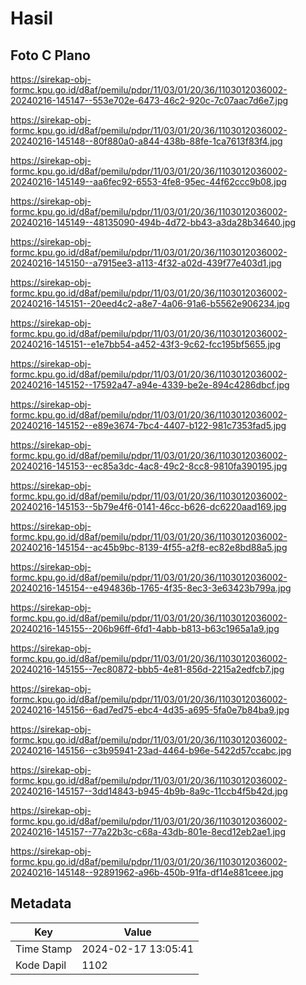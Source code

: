 # Hasil

## Foto C Plano

https://sirekap-obj-formc.kpu.go.id/d8af/pemilu/pdpr/11/03/01/20/36/1103012036002-20240216-145147--553e702e-6473-46c2-920c-7c07aac7d6e7.jpg

https://sirekap-obj-formc.kpu.go.id/d8af/pemilu/pdpr/11/03/01/20/36/1103012036002-20240216-145148--80f880a0-a844-438b-88fe-1ca7613f83f4.jpg

https://sirekap-obj-formc.kpu.go.id/d8af/pemilu/pdpr/11/03/01/20/36/1103012036002-20240216-145149--aa6fec92-6553-4fe8-95ec-44f62ccc9b08.jpg

https://sirekap-obj-formc.kpu.go.id/d8af/pemilu/pdpr/11/03/01/20/36/1103012036002-20240216-145149--48135090-494b-4d72-bb43-a3da28b34640.jpg

https://sirekap-obj-formc.kpu.go.id/d8af/pemilu/pdpr/11/03/01/20/36/1103012036002-20240216-145150--a7915ee3-a113-4f32-a02d-439f77e403d1.jpg

https://sirekap-obj-formc.kpu.go.id/d8af/pemilu/pdpr/11/03/01/20/36/1103012036002-20240216-145151--20eed4c2-a8e7-4a06-91a6-b5562e906234.jpg

https://sirekap-obj-formc.kpu.go.id/d8af/pemilu/pdpr/11/03/01/20/36/1103012036002-20240216-145151--e1e7bb54-a452-43f3-9c62-fcc195bf5655.jpg

https://sirekap-obj-formc.kpu.go.id/d8af/pemilu/pdpr/11/03/01/20/36/1103012036002-20240216-145152--17592a47-a94e-4339-be2e-894c4286dbcf.jpg

https://sirekap-obj-formc.kpu.go.id/d8af/pemilu/pdpr/11/03/01/20/36/1103012036002-20240216-145152--e89e3674-7bc4-4407-b122-981c7353fad5.jpg

https://sirekap-obj-formc.kpu.go.id/d8af/pemilu/pdpr/11/03/01/20/36/1103012036002-20240216-145153--ec85a3dc-4ac8-49c2-8cc8-9810fa390195.jpg

https://sirekap-obj-formc.kpu.go.id/d8af/pemilu/pdpr/11/03/01/20/36/1103012036002-20240216-145153--5b79e4f6-0141-46cc-b626-dc6220aad169.jpg

https://sirekap-obj-formc.kpu.go.id/d8af/pemilu/pdpr/11/03/01/20/36/1103012036002-20240216-145154--ac45b9bc-8139-4f55-a2f8-ec82e8bd88a5.jpg

https://sirekap-obj-formc.kpu.go.id/d8af/pemilu/pdpr/11/03/01/20/36/1103012036002-20240216-145154--e494836b-1765-4f35-8ec3-3e63423b799a.jpg

https://sirekap-obj-formc.kpu.go.id/d8af/pemilu/pdpr/11/03/01/20/36/1103012036002-20240216-145155--206b96ff-6fd1-4abb-b813-b63c1965a1a9.jpg

https://sirekap-obj-formc.kpu.go.id/d8af/pemilu/pdpr/11/03/01/20/36/1103012036002-20240216-145155--7ec80872-bbb5-4e81-856d-2215a2edfcb7.jpg

https://sirekap-obj-formc.kpu.go.id/d8af/pemilu/pdpr/11/03/01/20/36/1103012036002-20240216-145156--6ad7ed75-ebc4-4d35-a695-5fa0e7b84ba9.jpg

https://sirekap-obj-formc.kpu.go.id/d8af/pemilu/pdpr/11/03/01/20/36/1103012036002-20240216-145156--c3b95941-23ad-4464-b96e-5422d57ccabc.jpg

https://sirekap-obj-formc.kpu.go.id/d8af/pemilu/pdpr/11/03/01/20/36/1103012036002-20240216-145157--3dd14843-b945-4b9b-8a9c-11ccb4f5b42d.jpg

https://sirekap-obj-formc.kpu.go.id/d8af/pemilu/pdpr/11/03/01/20/36/1103012036002-20240216-145157--77a22b3c-c68a-43db-801e-8ecd12eb2ae1.jpg

https://sirekap-obj-formc.kpu.go.id/d8af/pemilu/pdpr/11/03/01/20/36/1103012036002-20240216-145148--92891962-a96b-450b-91fa-df14e881ceee.jpg


## Metadata

| Key        | Value               |
| ---------- | ------------------- |
| Time Stamp | 2024-02-17 13:05:41 |
| Kode Dapil | 1102                |



